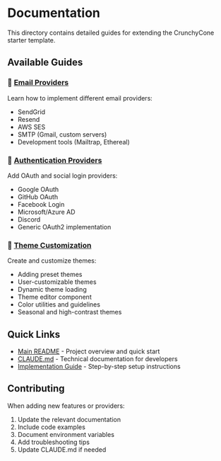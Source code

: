 # Documentation

This directory contains detailed guides for extending the CrunchyCone starter template.

## Available Guides

### 📧 [Email Providers](./email-providers.md)
Learn how to implement different email providers:
- SendGrid
- Resend
- AWS SES
- SMTP (Gmail, custom servers)
- Development tools (Mailtrap, Ethereal)

### 🔐 [Authentication Providers](./auth-providers.md)
Add OAuth and social login providers:
- Google OAuth
- GitHub OAuth
- Facebook Login
- Microsoft/Azure AD
- Discord
- Generic OAuth2 implementation

### 🎨 [Theme Customization](./theme-customization.md)
Create and customize themes:
- Adding preset themes
- User-customizable themes
- Dynamic theme loading
- Theme editor component
- Color utilities and guidelines
- Seasonal and high-contrast themes

## Quick Links

- [Main README](../README.md) - Project overview and quick start
- [CLAUDE.md](../CLAUDE.md) - Technical documentation for developers
- [Implementation Guide](../implementation-guide.md) - Step-by-step setup instructions

## Contributing

When adding new features or providers:
1. Update the relevant documentation
2. Include code examples
3. Document environment variables
4. Add troubleshooting tips
5. Update CLAUDE.md if needed